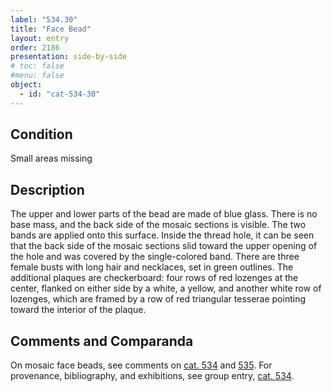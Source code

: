 ```yaml
---
label: "534.30"
title: "Face Bead"
layout: entry
order: 2186
presentation: side-by-side
# toc: false
#menu: false 
object:
  - id: "cat-534-30"
---
```


## Condition

Small areas  missing

## Description

The upper and lower parts of the bead are made of blue glass. There is no base mass, and the back side of the mosaic sections is visible. The two bands are applied onto this surface. Inside the thread hole, it can be seen that the back side of the mosaic sections slid toward the upper opening of the hole and was covered by the single-colored band. There are three female busts with long hair and necklaces, set in green outlines. The additional plaques are checkerboard: four rows of red lozenges at the center, flanked on either side by a white, a yellow, and another white row of lozenges, which are framed by a row of red triangular tesserae pointing toward the interior of the plaque.

## Comments and Comparanda

On mosaic face beads, see comments on [cat. 534](/catalogue/cat-534) and [535](/catalogue/cat-535). For provenance, bibliography, and exhibitions, see group entry, [cat. 534](/catalogue/cat-534).
